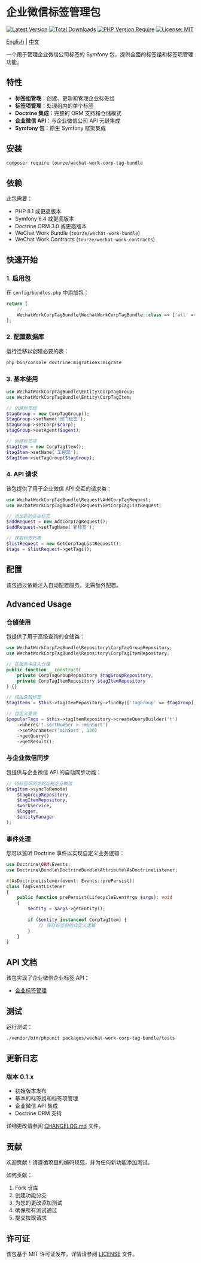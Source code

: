 # 企业微信标签管理包

[![Latest Version](https://img.shields.io/packagist/v/tourze/wechat-work-corp-tag-bundle.svg?style=flat-square)](https://packagist.org/packages/tourze/wechat-work-corp-tag-bundle)
[![Total Downloads](https://img.shields.io/packagist/dt/tourze/wechat-work-corp-tag-bundle.svg?style=flat-square)](https://packagist.org/packages/tourze/wechat-work-corp-tag-bundle)
[![PHP Version Require](https://img.shields.io/badge/php-%3E%3D8.1-787CB5)](https://php.net/)
[![License: MIT](https://img.shields.io/badge/License-MIT-yellow.svg)](LICENSE)

[English](README.md) | [中文](README.zh-CN.md)

一个用于管理企业微信公司标签的 Symfony 包，提供全面的标签组和标签项管理功能。

## 特性

- **标签组管理**：创建、更新和管理企业标签组
- **标签项管理**：处理组内的单个标签
- **Doctrine 集成**：完整的 ORM 支持和仓储模式
- **企业微信 API**：与企业微信公司 API 无缝集成
- **Symfony 包**：原生 Symfony 框架集成

## 安装

```bash
composer require tourze/wechat-work-corp-tag-bundle
```

## 依赖

此包需要：

- PHP 8.1 或更高版本
- Symfony 6.4 或更高版本
- Doctrine ORM 3.0 或更高版本
- WeChat Work Bundle (`tourze/wechat-work-bundle`)
- WeChat Work Contracts (`tourze/wechat-work-contracts`)

## 快速开始

### 1. 启用包

在 `config/bundles.php` 中添加包：

```php
return [
    // ...
    WechatWorkCorpTagBundle\WechatWorkCorpTagBundle::class => ['all' => true],
];
```

### 2. 配置数据库

运行迁移以创建必要的表：

```bash
php bin/console doctrine:migrations:migrate
```

### 3. 基本使用

```php
use WechatWorkCorpTagBundle\Entity\CorpTagGroup;
use WechatWorkCorpTagBundle\Entity\CorpTagItem;

// 创建标签组
$tagGroup = new CorpTagGroup();
$tagGroup->setName('部门标签');
$tagGroup->setCorp($corp);
$tagGroup->setAgent($agent);

// 创建标签项
$tagItem = new CorpTagItem();
$tagItem->setName('工程部');
$tagItem->setTagGroup($tagGroup);
```

### 4. API 请求

该包提供了用于企业微信 API 交互的请求类：

```php
use WechatWorkCorpTagBundle\Request\AddCorpTagRequest;
use WechatWorkCorpTagBundle\Request\GetCorpTagListRequest;

// 添加新的企业标签
$addRequest = new AddCorpTagRequest();
$addRequest->setTagName('新标签');

// 获取标签列表
$listRequest = new GetCorpTagListRequest();
$tags = $listRequest->getTags();
```

## 配置

该包通过依赖注入自动配置服务。无需额外配置。

## Advanced Usage

### 仓储使用

包提供了用于高级查询的仓储类：

```php
use WechatWorkCorpTagBundle\Repository\CorpTagGroupRepository;
use WechatWorkCorpTagBundle\Repository\CorpTagItemRepository;

// 在服务中注入仓储
public function __construct(
    private CorpTagGroupRepository $tagGroupRepository,
    private CorpTagItemRepository $tagItemRepository
) {}

// 按组查找标签
$tagItems = $this->tagItemRepository->findBy(['tagGroup' => $tagGroup]);

// 自定义查询
$popularTags = $this->tagItemRepository->createQueryBuilder('t')
    ->where('t.sortNumber > :minSort')
    ->setParameter('minSort', 100)
    ->getQuery()
    ->getResult();
```

### 与企业微信同步

包提供与企业微信 API 的自动同步功能：

```php
// 将标签项同步到远程企业微信
$tagItem->syncToRemote(
    $tagGroupRepository,
    $tagItemRepository,
    $workService,
    $logger,
    $entityManager
);
```

### 事件处理

您可以监听 Doctrine 事件以实现自定义业务逻辑：

```php
use Doctrine\ORM\Events;
use Doctrine\Bundle\DoctrineBundle\Attribute\AsDoctrineListener;

#[AsDoctrineListener(event: Events::prePersist)]
class TagEventListener
{
    public function prePersist(LifecycleEventArgs $args): void
    {
        $entity = $args->getEntity();
        
        if ($entity instanceof CorpTagItem) {
            // 保存标签前的自定义逻辑
        }
    }
}
```

## API 文档

该包实现了企业微信企业标签 API：
- [企业标签管理](https://developer.work.weixin.qq.com/document/path/92117)

## 测试

运行测试：

```bash
./vendor/bin/phpunit packages/wechat-work-corp-tag-bundle/tests
```

## 更新日志

### 版本 0.1.x
- 初始版本发布
- 基本的标签组和标签项管理
- 企业微信 API 集成
- Doctrine ORM 支持

详细更改请参阅 [CHANGELOG.md](CHANGELOG.md) 文件。

## 贡献

欢迎贡献！请遵循项目的编码规范，并为任何新功能添加测试。

如何贡献：
1. Fork 仓库
2. 创建功能分支
3. 为您的更改添加测试
4. 确保所有测试通过
5. 提交拉取请求

## 许可证

该包基于 MIT 许可证发布。详情请参阅 [LICENSE](LICENSE) 文件。
